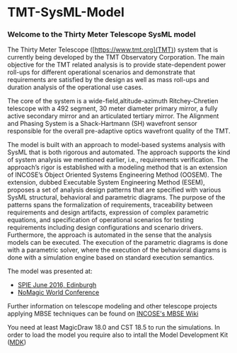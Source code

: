 # TMT-SysML-Model
### Welcome to the Thirty Meter Telescope SysML model
The Thirty Meter Telescope ([https://www.tmt.org](TMT)) system that is currently being
developed by the TMT Observatory Corporation. The main objective for the TMT related
analysis is to provide state-dependent power roll-ups
for different operational scenarios and demonstrate that requirements are satisfied by the design as well as mass roll-ups and duration analysis of the operational use cases.

The core of the system is a wide-field,altitude-azimuth
Ritchey-Chretien telescope with a 492 segment, 30 meter diameter primary mirror, a fully active secondary mirror and an
articulated tertiary mirror. The Alignment and Phasing System is a Shack-Hartmann
(SH) wavefront sensor responsible for the overall pre-adaptive optics wavefront quality of the
TMT.

The model is built with an approach to model-based
systems analysis with SysML that is both rigorous and automated. The approach supports the kind of system analysis we mentioned
earlier, i.e., requirements verification. The approach’s rigor is established with a modeling
method that is an extension of INCOSE’s Object Oriented Systems Engineering
Method (OOSEM). The extension, dubbed Executable System
Engineering Method (ESEM), proposes a set of analysis design patterns that are specified with
various SysML structural, behavioral and parametric diagrams. The purpose of the patterns spans
the formalization of requirements, traceability between requirements and design artifacts,
expression of complex parametric equations, and specification of operational scenarios for
testing requirements including design configurations and scenario drivers. Furthermore, the
approach is automated in the sense that the analysis models can be executed. The execution of
the parametric diagrams is done with a parametric solver, where the execution of the behavioral
diagrams is done with a simulation engine based on standard execution semantics.

The model was presented at:
- [SPIE June 2016, Edinburgh](https://www.youtube.com/watch?v=VcXLUf-cfLY)
- [NoMagic World Conference](https://vimeopro.com/user28256466/no-magic-world-symposium-2016/video/171045570)

Further information on telescope modeling and other telescope projects applying MBSE techniques can be found on
[INCOSE's MBSE Wiki](http://www.omgwiki.org/MBSE/doku.php?id=start)

You need at least MagicDraw 18.0 and CST 18.5 to run the simulations.
In order to load the model you require also to intall the Model Development Kit ([MDK](https://github.com/Open-MBEE/MDK))


